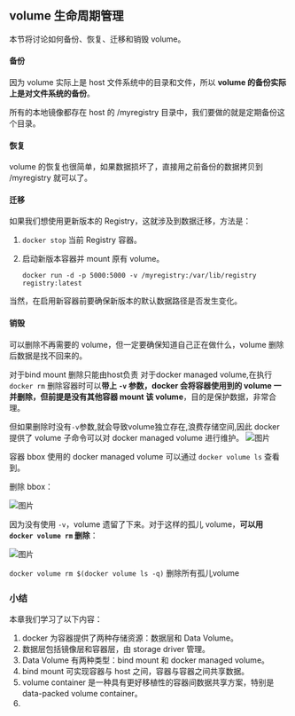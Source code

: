 ## volume 生命周期管理



本节将讨论如何备份、恢复、迁移和销毁 volume。



#### **备份**

因为 volume 实际上是 host 文件系统中的目录和文件，所以 **volume 的备份实际上是对文件系统的备份**。

所有的本地镜像都存在 host 的 /myregistry 目录中，我们要做的就是定期备份这个目录。



#### **恢复**

volume 的恢复也很简单，如果数据损坏了，直接用之前备份的数据拷贝到 /myregistry 就可以了。



#### 迁移

如果我们想使用更新版本的 Registry，这就涉及到数据迁移，方法是：

1. `docker stop` 当前 Registry 容器。

2. 启动新版本容器并 mount 原有 volume。

   

   `docker run -d -p 5000:5000 -v /myregistry:/var/lib/registry registry:latest`

当然，在启用新容器前要确保新版本的默认数据路径是否发生变化。



#### **销毁**

可以删除不再需要的 volume，但一定要确保知道自己正在做什么，volume 删除后数据是找不回来的。

对于bind mount 删除只能由host负责
对于docker managed volume,在执行 `docker rm` 删除容器时可以**带上 `-v` 参数，docker 会将容器使用到的 volume 一并删除，但前提是没有其他容器 mount 该 volume**，目的是保护数据，非常合理。



但如果删除时没有`-v`参数,就会导致volume独立存在,浪费存储空间,因此 docker 提供了 volume 子命令可以对 docker managed volume 进行维护。
![图片](http://mmbiz.qpic.cn/mmbiz_png/Hia4HVYXRicqEtn1GAYztccOIyLOSXkTFgKDzIhFwVwHHj8cUpBVJIyTIicPSF69kqqAiaXbSCqKnhkz5HNJibvYjSQ/640?wx_fmt=png&wxfrom=5&wx_lazy=1&wx_co=1)



容器 bbox 使用的 docker managed volume 可以通过 `docker volume ls` 查看到。

删除 bbox：

![图片](http://mmbiz.qpic.cn/mmbiz_png/Hia4HVYXRicqEtn1GAYztccOIyLOSXkTFgJQ1o2vFpxoe6YXMy57BRTwHgor2MgCqS6ONYUWHQUVl6AiahH0icQTibQ/640?wx_fmt=png&wxfrom=5&wx_lazy=1&wx_co=1)

因为没有使用 `-v`，volume 遗留了下来。对于这样的孤儿 volume，**可以用 `docker volume rm` 删除**：

![图片](http://mmbiz.qpic.cn/mmbiz_png/Hia4HVYXRicqEtn1GAYztccOIyLOSXkTFgfib4mUaT85QFpEyY9MV8dFicfPicUF4rpElhA2QoCbW9euPSaWdJnicvxA/640?wx_fmt=png&wxfrom=5&wx_lazy=1&wx_co=1)



`docker volume rm $(docker volume ls -q)` 
删除所有孤儿volume

### **小结**

本章我们学习了以下内容：

1. docker 为容器提供了两种存储资源：数据层和 Data Volume。
2. 数据层包括镜像层和容器层，由 storage driver 管理。
3. Data Volume 有两种类型：bind mount 和 docker managed volume。
4. bind mount 可实现容器与 host 之间，容器与容器之间共享数据。
5. volume container 是一种具有更好移植性的容器间数据共享方案，特别是 data-packed volume container。
6. 